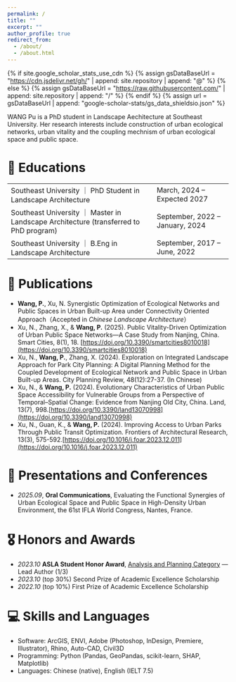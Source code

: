 ```yaml
---
permalink: /
title: ""
excerpt: ""
author_profile: true
redirect_from: 
  - /about/
  - /about.html
---
```


{% if site.google_scholar_stats_use_cdn %}
{% assign gsDataBaseUrl = "https://cdn.jsdelivr.net/gh/" | append: site.repository | append: "@" %}
{% else %}
{% assign gsDataBaseUrl = "https://raw.githubusercontent.com/" | append: site.repository | append: "/" %}
{% endif %}
{% assign url = gsDataBaseUrl | append: "google-scholar-stats/gs_data_shieldsio.json" %}

<span class='anchor' id='about-me'></span>



WANG Pu is a PhD student in Landscape Aechitecture at Southeast University. Her research interests include construction of urban ecological networks, urban vitality and the coupling mechnism of urban ecological space and public space.



# 📖 Educations
<table class="edu-table">
  <tr>
    <td>Southeast University ｜ PhD Student in Landscape Architecture</td>
    <td class="edu-right">March, 2024 – Expected 2027</td>
  </tr>
  <tr>
    <td>Southeast University ｜ Master in Landscape Architecture (transferred to PhD program)</td>
    <td class="edu-right">September, 2022 – January, 2024</td>
  </tr>
  <tr>
    <td>Southeast University ｜ B.Eng in Landscape Architecture</td>
    <td class="edu-right">September, 2017 – June, 2022</td>
  </tr>
</table>


# 📝 Publications 
- **Wang, P.**, Xu, N. Synergistic Optimization of Ecological Networks and Public Spaces in Urban Built-up Area under Connectivity Oriented Approach（Accepted in *Chinese Landscape Architecture*）
- Xu, N., Zhang, X., & **Wang, P.** (2025). Public Vitality-Driven Optimization of Urban Public Space Networks—A Case Study from Nanjing, China. Smart Cities, 8(1), 18. [https://doi.org/10.3390/smartcities8010018](https://doi.org/10.3390/smartcities8010018)
- Xu, N., **Wang, P.**, Zhang, X. (2024). Exploration on Integrated Landscape Approach for Park City Planning: A Digital Planning Method for the Coupled Development of Ecological Network and Public Space in Urban Built-up Areas. City Planning Review, 48(12):27-37. (In Chinese)
- Xu, N., & **Wang, P.** (2024). Evolutionary Characteristics of Urban Public Space Accessibility for Vulnerable Groups from a Perspective of Temporal–Spatial Change: Evidence from Nanjing Old City, China. Land, 13(7), 998.[https://doi.org/10.3390/land13070998](https://doi.org/10.3390/land13070998)
- Xu, N., Guan, K., & **Wang, P.** (2024). Improving Access to Urban Parks Through Public Transit Optimization. Frontiers of Architectural Research, 13(3), 575-592.[https://doi.org/10.1016/j.foar.2023.12.011](https://doi.org/10.1016/j.foar.2023.12.011)


# 💬 Presentations and Conferences
- *2025.09*,  **Oral Communications**, Evaluating the Functional Synergies of Urban Ecological Space and Public Space in High-Density Urban Environment, the 61st IFLA World Congress, Nantes, France. 


# 🎖 Honors and Awards
- *2023.10*  **ASLA Student Honor Award**, [Analysis and Planning Category](https://www.asla.org/2023studentawards/8324.html) — Lead Author (1/3)
- *2023.10*  (top 30%) Second Prize of Academic Excellence Scholarship
- *2022.10*  (top 10%) First Prize of Academic Excellence Scholarship


# 💻 Skills and Languages
- Software: ArcGIS, ENVI, Adobe (Photoshop, InDesign, Premiere, Illustrator), Rhino, Auto-CAD, Civil3D
- Programming: Python (Pandas, GeoPandas, scikit-learn, SHAP, Matplotlib)
- Languages: Chinese (native), English (IELT 7.5)

